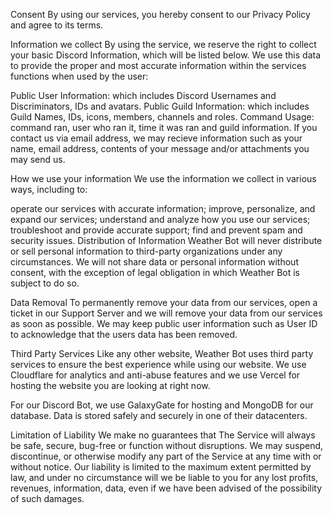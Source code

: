 Consent
By using our services, you hereby consent to our Privacy Policy and agree to its terms.

Information we collect
By using the service, we reserve the right to collect your basic Discord Information, which will be listed below. We use this data to provide the proper and most accurate information within the services functions when used by the user:

Public User Information: which includes Discord Usernames and Discriminators, IDs and avatars.
Public Guild Information: which includes Guild Names, IDs, icons, members, channels and roles.
Command Usage: command ran, user who ran it, time it was ran and guild information.
If you contact us via email address, we may recieve information such as your name, email address, contents of your message and/or attachments you may send us.

How we use your information
We use the information we collect in various ways, including to:

operate our services with accurate information;
improve, personalize, and expand our services;
understand and analyze how you use our services;
troubleshoot and provide accurate support;
find and prevent spam and security issues.
Distribution of Information
Weather Bot will never distribute or sell personal information to third-party organizations under any circumstances. We will not share data or personal information without consent, with the exception of legal obligation in which Weather Bot is subject to do so.

Data Removal
To permanently remove your data from our services, open a ticket in our Support Server and we will remove your data from our services as soon as possible. We may keep public user information such as User ID to acknowledge that the users data has been removed.

Third Party Services
Like any other website, Weather Bot uses third party services to ensure the best experience while using our website. We use Cloudflare for analytics and anti-abuse features and we use Vercel for hosting the website you are looking at right now.

For our Discord Bot, we use GalaxyGate for hosting and MongoDB for our database. Data is stored safely and securely in one of their datacenters.

Limitation of Liability
We make no guarantees that The Service will always be safe, secure, bug-free or function without disruptions. We may suspend, discontinue, or otherwise modify any part of the Service at any time with or without notice. Our liability is limited to the maximum extent permitted by law, and under no circumstance will we be liable to you for any lost profits, revenues, information, data, even if we have been advised of the possibility of such damages.
